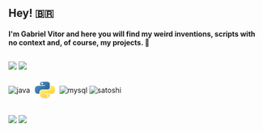 <h2>Hey! 🇧🇷</h2>

<h4>I'm Gabriel Vitor and here you will find my weird inventions, scripts with no context and, of course, my projects. 🥸</h4>

  ##
<div>
  <img height="180em" src="https://github-readme-stats.vercel.app/api?username=gvitorguimaraes&show_icons=true&theme=swift&include_all_commits=true&count_private=true"/>
  <img height="180em" src="https://github-readme-stats.vercel.app/api/top-langs/?username=gvitorguimaraes&layout=compact&langs_count=7&theme=swift"/>
</div>

<div style="display: inline_block"><br>
  <img align="center" alt="java" height="40" width="50" src="https://cdn.jsdelivr.net/gh/devicons/devicon/icons/java/java-original.svg">
  <img align="center" alt="Python" height="40" width="50" src="https://raw.githubusercontent.com/devicons/devicon/master/icons/python/python-original.svg">
  <img align="center" alt="mysql" height="40" width="50" src="https://cdn.jsdelivr.net/gh/devicons/devicon/icons/mysql/mysql-original.svg">
  <!--<img align="center" alt="docker" height="40" width="50" src="https://cdn.jsdelivr.net/gh/devicons/devicon/icons/docker/docker-plain-wordmark.svg">-->
  <img align="center" alt="satoshi" height="40" width="50" src="https://cdn.jsdelivr.net/gh/devicons/devicon/icons/linux/linux-plain.svg">
</div>

##
<div> 
  <a href = "https://www.hackerrank.com/Eratoz"><img src="https://img.shields.io/badge/-Hackerrank-2EC866?style=for-the-badge&logo=HackerRank&logoColor=white" target="_blank"></a>
  <a href="https://www.linkedin.com/in/gabriel-vitor-guimar%C3%A3es-1134a820a/" target="_blank"><img src="https://img.shields.io/badge/-LinkedIn-%230077B5?style=for-the-badge&logo=linkedin&logoColor=white" target="_blank"></a> 
</div>
